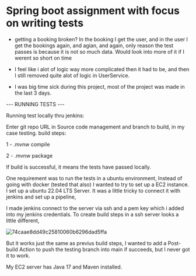 # Spring boot assignment with focus on writing tests

- getting a booking broken? In the booking I get the user, and in the user I get the bookings again, and agian, and again, only reason the test passes is because it is not so much data. Would look into more of it if I werent so short on time


- I feel like i alot of logic way more complicated then it had to be, and then I still removed quite alot of logic in UserService.

- I was big time sick during this project, most of the project was made in the last 3 days.


--- RUNNING TESTS ---
 
 Running test locally thru jenkins:

Enter git repo URL in Source code management and branch to build, in my case testing.
build steps:

1 - .mvnw compile

2 - .mvnw package

If build is successful, it means the tests have passed locally.

One requirement was to run the tests in a ubuntu environment, Instead of going with docker (tested that also) I wanted to try to set up a EC2 instance.
I set up a ubuntu 22.04 LTS Server.
It was a little tricky to connect it with jenkins and set up a pipeline,

I made jenkins connect to the server via ssh and a pem key which i added into my jenkins credentials.
To create build steps in a ssh server looks a little different, 


![74caae8dd49c25810060b6296dad5ffa](https://github.com/SiggeAlfredsson/UrbanMobility/assets/113336400/de47528d-9fc3-4e4a-8ad4-736fa8add28b)

But it works just the same as previus build steps, I wanted to add a Post-build Action to push the testing branch into main if succeeds, but I never got it to work.

My EC2 server has Java 17 and Maven installed.
